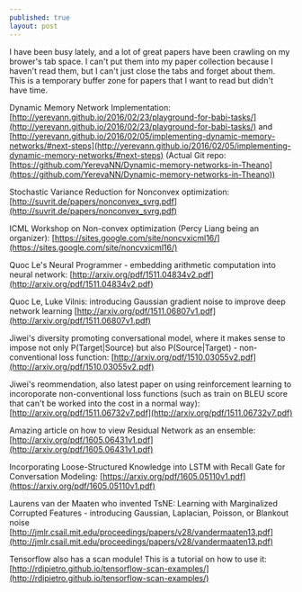 ```yaml
---
published: true
layout: post
---
```

I have been busy lately, and a lot of great papers have been crawling on my brower's tab space. I can't put them into my paper collection because I haven't read them, but I can't just close the tabs and forget about them. This is a temporary buffer zone for papers that I want to read but didn't have time.

Dynamic Memory Network Implementation: [http://yerevann.github.io/2016/02/23/playground-for-babi-tasks/](http://yerevann.github.io/2016/02/23/playground-for-babi-tasks/) and [http://yerevann.github.io/2016/02/05/implementing-dynamic-memory-networks/#next-steps](http://yerevann.github.io/2016/02/05/implementing-dynamic-memory-networks/#next-steps)
(Actual Git repo: [https://github.com/YerevaNN/Dynamic-memory-networks-in-Theano](https://github.com/YerevaNN/Dynamic-memory-networks-in-Theano))


Stochastic Variance Reduction for Nonconvex optimization: [http://suvrit.de/papers/nonconvex_svrg.pdf](http://suvrit.de/papers/nonconvex_svrg.pdf)

ICML Workshop on Non-convex optimization (Percy Liang being an organizer): [https://sites.google.com/site/noncvxicml16/](https://sites.google.com/site/noncvxicml16/)

Quoc Le's Neural Programmer - embedding arithmetic computation into neural network: [http://arxiv.org/pdf/1511.04834v2.pdf](http://arxiv.org/pdf/1511.04834v2.pdf)

Quoc Le, Luke Vilnis: introducing Gaussian gradient noise to improve deep network learning [http://arxiv.org/pdf/1511.06807v1.pdf](http://arxiv.org/pdf/1511.06807v1.pdf)

Jiwei's diversity promoting conversational model, where it makes sense to impose not only P(Target|Source) but also P(Source|Target) - non-conventional loss function: [http://arxiv.org/pdf/1510.03055v2.pdf](http://arxiv.org/pdf/1510.03055v2.pdf)

Jiwei's reommendation, also latest paper on using reinforcement learning to incoroporate non-conventional loss functions (such as train on BLEU score that can't be worked into the cost in a normal way): [http://arxiv.org/pdf/1511.06732v7.pdf](http://arxiv.org/pdf/1511.06732v7.pdf)

Amazing article on how to view Residual Network as an ensemble: [http://arxiv.org/pdf/1605.06431v1.pdf](http://arxiv.org/pdf/1605.06431v1.pdf)

Incorporating Loose-Structured Knowledge into LSTM with Recall Gate
for Conversation Modeling: [https://arxiv.org/pdf/1605.05110v1.pdf](https://arxiv.org/pdf/1605.05110v1.pdf)

Laurens van der Maaten  who invented TsNE: Learning with Marginalized Corrupted Features - introducing Gaussian, Laplacian, Poisson, or Blankout noise  [http://jmlr.csail.mit.edu/proceedings/papers/v28/vandermaaten13.pdf](http://jmlr.csail.mit.edu/proceedings/papers/v28/vandermaaten13.pdf)

Tensorflow also has a scan module! This is a tutorial on how to use it: [http://rdipietro.github.io/tensorflow-scan-examples/](http://rdipietro.github.io/tensorflow-scan-examples/)